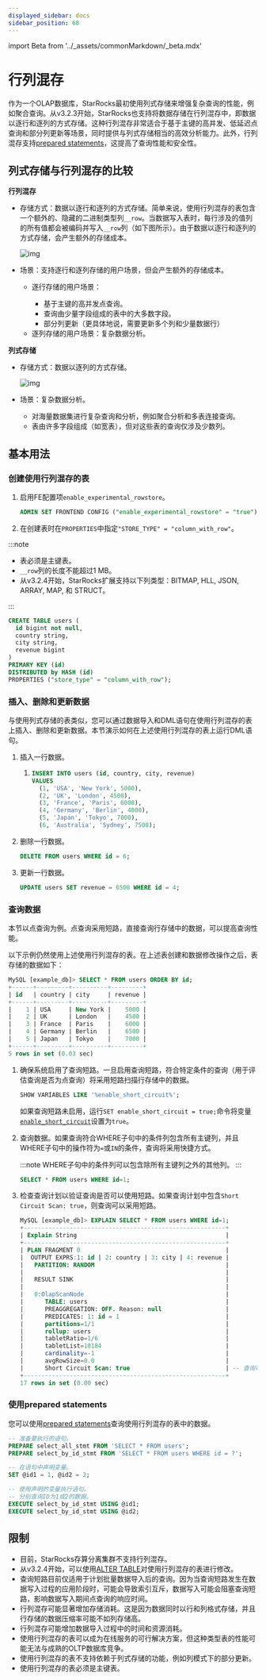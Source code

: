 ```yaml
---
displayed_sidebar: docs
sidebar_position: 60
---
```


import Beta from '../_assets/commonMarkdown/_beta.mdx'

# 行列混存

<Beta />

作为一个OLAP数据库，StarRocks最初使用列式存储来增强复杂查询的性能，例如聚合查询。从v3.2.3开始，StarRocks也支持将数据存储在行列混存中，即数据以逐行和逐列的方式存储。这种行列混存非常适合于基于主键的高并发、低延迟点查询和部分列更新等场景，同时提供与列式存储相当的高效分析能力。此外，行列混存支持[prepared statements](../sql-reference/sql-statements/prepared_statement.md)，这提高了查询性能和安全性。

## 列式存储与行列混存的比较

**行列混存**

- 存储方式：数据以逐行和逐列的方式存储。简单来说，使用行列混存的表包含一个额外的、隐藏的二进制类型列`__row`。当数据写入表时，每行涉及的值列的所有值都会被编码并写入`__row`列（如下图所示）。由于数据以逐行和逐列的方式存储，会产生额外的存储成本。

   ![img](../_assets/table_design/hybrid_table.png)

- 场景：支持逐行和逐列存储的用户场景，但会产生额外的存储成本。<ul><li>逐行存储的用户场景：</li><ul><li>基于主键的高并发点查询。</li><li>查询由少量字段组成的表中的大多数字段。</li><li>部分列更新（更具体地说，需要更新多个列和少量数据行）</li></ul><li>逐列存储的用户场景：复杂数据分析。</li></ul>

**列式存储**

- 存储方式：数据以逐列的方式存储。

  ![img](../_assets/table_design/columnar_table.png)

- 场景：复杂数据分析。<ul><li>对海量数据集进行复杂查询和分析，例如聚合分析和多表连接查询。</li><li>表由许多字段组成（如宽表），但对这些表的查询仅涉及少数列。</li></ul>

## 基本用法

### 创建使用行列混存的表

1. 启用FE配置项`enable_experimental_rowstore`。

   ```SQL
   ADMIN SET FRONTEND CONFIG ("enable_experimental_rowstore" = "true");
   ```

2. 在创建表时在`PROPERTIES`中指定`"STORE_TYPE" = "column_with_row"`。

:::note

- 表必须是主键表。
- `__row`列的长度不能超过1 MB。
- 从v3.2.4开始，StarRocks扩展支持以下列类型：BITMAP, HLL, JSON, ARRAY, MAP, 和 STRUCT。

:::

```SQL
CREATE TABLE users (
  id bigint not null,
  country string,
  city string,
  revenue bigint
)
PRIMARY KEY (id)
DISTRIBUTED by HASH (id)
PROPERTIES ("store_type" = "column_with_row");
```

### 插入、删除和更新数据

与使用列式存储的表类似，您可以通过数据导入和DML语句在使用行列混存的表上插入、删除和更新数据。本节演示如何在上述使用行列混存的表上运行DML语句。

1. 插入一行数据。

   1. ```SQL
      INSERT INTO users (id, country, city, revenue)
      VALUES 
        (1, 'USA', 'New York', 5000),
        (2, 'UK', 'London', 4500),
        (3, 'France', 'Paris', 6000),
        (4, 'Germany', 'Berlin', 4000),
        (5, 'Japan', 'Tokyo', 7000),
        (6, 'Australia', 'Sydney', 7500);
      ```

2. 删除一行数据。

   ```SQL
   DELETE FROM users WHERE id = 6;
   ```

3. 更新一行数据。

   ```SQL
   UPDATE users SET revenue = 6500 WHERE id = 4;
   ```

### 查询数据

本节以点查询为例。点查询采用短路，直接查询行存储中的数据，可以提高查询性能。

以下示例仍然使用上述使用行列混存的表。在上述表创建和数据修改操作之后，表存储的数据如下：

```SQL
MySQL [example_db]> SELECT * FROM users ORDER BY id;
+------+---------+----------+---------+
| id   | country | city     | revenue |
+------+---------+----------+---------+
|    1 | USA     | New York |    5000 |
|    2 | UK      | London   |    4500 |
|    3 | France  | Paris    |    6000 |
|    4 | Germany | Berlin   |    6500 |
|    5 | Japan   | Tokyo    |    7000 |
+------+---------+----------+---------+
5 rows in set (0.03 sec)
```

1. 确保系统启用了查询短路。一旦启用查询短路，符合特定条件的查询（用于评估查询是否为点查询）将采用短路扫描行存储中的数据。

   ```SQL
   SHOW VARIABLES LIKE '%enable_short_circuit%';
   ```

   如果查询短路未启用，运行`SET enable_short_circuit = true;`命令将变量[`enable_short_circuit`](../sql-reference/System_variable.md)设置为`true`。

2. 查询数据。如果查询符合WHERE子句中的条件列包含所有主键列，并且WHERE子句中的操作符为`=`或`IN`的条件，查询将采用快捷方式。

   :::note
   WHERE子句中的条件列可以包含除所有主键列之外的其他列。
   :::

   ```SQL
   SELECT * FROM users WHERE id=1;
   ```

3. 检查查询计划以验证查询是否可以使用短路。如果查询计划中包含`Short Circuit Scan: true`，则查询可以采用短路。

      ```SQL
      MySQL [example_db]> EXPLAIN SELECT * FROM users WHERE id=1;
      +---------------------------------------------------------+
      | Explain String                                          |
      +---------------------------------------------------------+
      | PLAN FRAGMENT 0                                         |
      |  OUTPUT EXPRS:1: id | 2: country | 3: city | 4: revenue |
      |   PARTITION: RANDOM                                     |
      |                                                         |
      |   RESULT SINK                                           |
      |                                                         |
      |   0:OlapScanNode                                        |
      |      TABLE: users                                       |
      |      PREAGGREGATION: OFF. Reason: null                  |
      |      PREDICATES: 1: id = 1                              |
      |      partitions=1/1                                     |
      |      rollup: users                                      |
      |      tabletRatio=1/6                                    |
      |      tabletList=10184                                   |
      |      cardinality=-1                                     |
      |      avgRowSize=0.0                                     |
      |      Short Circuit Scan: true                           | -- 查询可以使用快捷方式。
      +---------------------------------------------------------+
      17 rows in set (0.00 sec)
      ```

### 使用prepared statements

您可以使用[prepared statements](../sql-reference/sql-statements/prepared_statement.md#use-prepared-statements)查询使用行列混存的表中的数据。

```SQL
-- 准备要执行的语句。
PREPARE select_all_stmt FROM 'SELECT * FROM users';
PREPARE select_by_id_stmt FROM 'SELECT * FROM users WHERE id = ?';

-- 在语句中声明变量。
SET @id1 = 1, @id2 = 2;

-- 使用声明的变量执行语句。
-- 分别查询ID为1或2的数据。
EXECUTE select_by_id_stmt USING @id1;
EXECUTE select_by_id_stmt USING @id2;
```

## 限制

- 目前，StarRocks存算分离集群不支持行列混存。
- 从v3.2.4开始，可以使用[ALTER TABLE](../sql-reference/sql-statements/table_bucket_part_index/ALTER_TABLE.md)对使用行列混存的表进行修改。
- 查询短路目前仅适用于计划批量数据导入后的查询。因为当查询短路发生在数据写入过程的应用阶段时，可能会导致索引互斥，数据写入可能会阻塞查询短路，影响数据写入期间点查询的响应时间。
- 行列混存可能显著增加存储消耗。这是因为数据同时以行和列格式存储，并且行存储的数据压缩率可能不如列存储高。
- 行列混存可能增加数据导入过程中的时间和资源消耗。
- 使用行列混存的表可以成为在线服务的可行解决方案，但这种类型表的性能可能无法与成熟的OLTP数据库竞争。
- 使用行列混存的表不支持依赖于列式存储的功能，例如列模式下的部分更新。
- 使用行列混存的表必须是主键表。